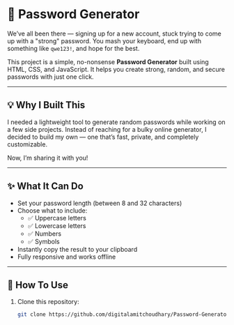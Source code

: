 # 🔐 Password Generator

We’ve all been there — signing up for a new account, stuck trying to come up with a "strong" password. You mash your keyboard, end up with something like `qwe123!`, and hope for the best.

This project is a simple, no-nonsense **Password Generator** built using HTML, CSS, and JavaScript. It helps you create strong, random, and secure passwords with just one click.

 
---

## 💡 Why I Built This

I needed a lightweight tool to generate random passwords while working on a few side projects. Instead of reaching for a bulky online generator, I decided to build my own — one that’s fast, private, and completely customizable.

Now, I’m sharing it with you!

---

## ✨ What It Can Do

- Set your password length (between 8 and 32 characters)
- Choose what to include:
  - ✅ Uppercase letters
  - ✅ Lowercase letters
  - ✅ Numbers
  - ✅ Symbols
- Instantly copy the result to your clipboard
- Fully responsive and works offline

---

## 🚀 How To Use

1. Clone this repository:
   ```bash
   git clone https://github.com/digitalamitchoudhary/Password-Generator-with-Javascript/
